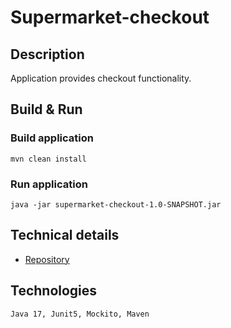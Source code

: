 # **Supermarket-checkout**

## Description

Application provides checkout functionality.

## Build & Run

### Build application

`mvn clean install`

### Run application

`java -jar supermarket-checkout-1.0-SNAPSHOT.jar`

## Technical details

- [Repository](https://github.com/kazimirov999/supermarket-checkout)

## Technologies

`Java 17, Junit5, Mockito, Maven`